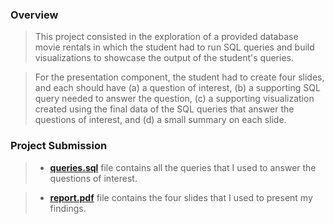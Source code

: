 ### Overview

>This project consisted in the exploration of a provided database movie rentals in which the student had to run SQL queries and build visualizations to showcase the output of the student's queries. 

>For the presentation component, the student had to create four slides, and each should have (a) a question of interest, (b) a supporting SQL query needed to answer the question, (c) a supporting visualization created using the final data of the SQL queries that answer the questions of interest, and (d) a small summary on each slide.

### Project Submission

>- **[queries.sql](https://github.com/alsubaie-os/Udacity-programming-for-Data-Science-using-Python-Nanodegree/blob/ef13492f84fdab5510197fa88f0264cf8f5d2800/Project-1-SQL/SQL_Project%20Submission/queries.txt)** file contains all the queries that I used to answer the questions of interest.

> - **[report.pdf](https://github.com/alsubaie-os/Udacity-programming-for-Data-Science-using-Python-Nanodegree/blob/ef13492f84fdab5510197fa88f0264cf8f5d2800/Project-1-SQL/SQL_Project%20Submission/report.pdf)** file contains the four slides that I used to present my findings.

